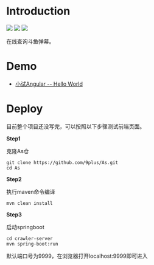# Introduction

![](<https://img.shields.io/badge/springboot-v2.1-brightgreen.svg>)    ![](<https://img.shields.io/badge/-typescript-blue.svg>)    ![](<https://img.shields.io/badge/angular-v6.0-red.svg>)

在线查询斗鱼弹幕。

# Demo

* [小试Angular -- Hello World](<https://github.com/9plus/As/tree/master/demo/hello-world>)

# Deploy

目前整个项目还没写完，可以按照以下步骤测试前端页面。

**Step1**

克隆As仓

```
git clone https://github.com/9plus/As.git
cd As
```

**Step2**

执行maven命令编译

```
mvn clean install
```

**Step3**

启动springboot

```
cd crawler-server
mvn spring-boot:run
```

默认端口号为9999，在浏览器打开localhost:9999即可进入